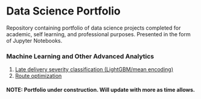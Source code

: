 # Data Science Portfolio
Repository containing portfolio of data science projects completed for academic, self learning, and professional purposes. Presented in the form of Jupyter Notebooks.

### Machine Learning and Other Advanced Analytics 
1. [Late delivery severity classification (LightGBM/mean encoding)](https://github.com/DarrellS0352/Data-Science-Portfolio/blob/master/Late%20Delivery%20Severity%20Classification.ipynb)
2. [Route optimization](https://github.com/DarrellS0352/Data-Science-Portfolio/blob/master/Route%20Optimization%201.0.ipynb)

#### NOTE: Portfolio under construction. Will update with more as time allows.
